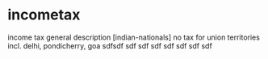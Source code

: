 # incometax

income tax general description [indian-nationals]
no tax for union territories incl. delhi, pondicherry, goa
sdfsdf
sdf
sdf
sdf
sdf
sdf
sdf
sdf
